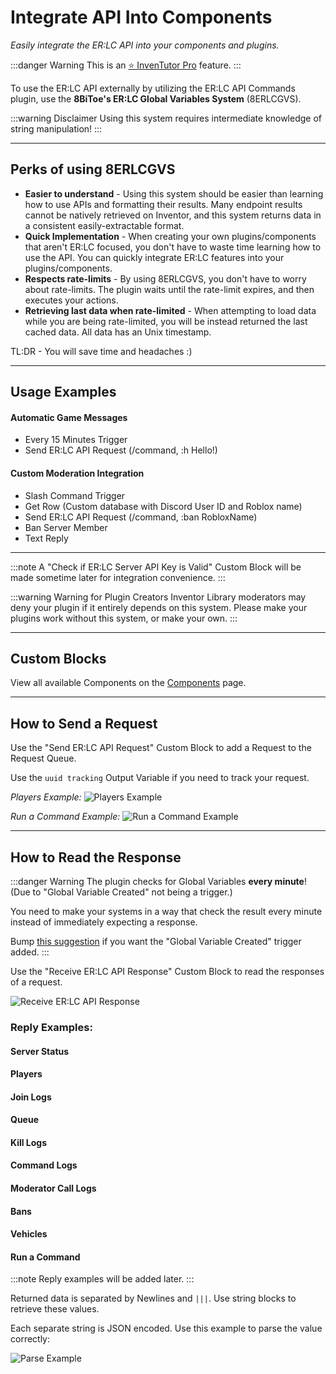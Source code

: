 # Integrate API Into Components
*Easily integrate the ER:LC API into your components and plugins.*

:::danger Warning
This is an [⭐ InvenTutor Pro](https://app.gitbook.com/s/6H1YA21Oj3zO6OvS8OBs/about-inventutor-pro) feature.
:::

To use the ER:LC API externally by utilizing the ER:LC API Commands plugin, use the **8BiToe's ER:LC Global Variables System** (8ERLCGVS).

:::warning Disclaimer
Using this system requires intermediate knowledge of string manipulation!
:::

***

## Perks of using 8ERLCGVS

* **Easier to understand** - Using this system should be easier than learning how to use APIs and formatting their results. Many endpoint results cannot be natively retrieved on Inventor, and this system returns data in a consistent easily-extractable format.
* **Quick Implementation** - When creating your own plugins/components that aren't ER:LC focused, you don't have to waste time learning how to use the API. You can quickly integrate ER:LC features into your plugins/components.
* **Respects rate-limits** - By using 8ERLCGVS, you don't have to worry about rate-limits. The plugin waits until the rate-limit expires, and then executes your actions.
* **Retrieving last data when rate-limited** - When attempting to load data while you are being rate-limited, you will be instead returned the last cached data. All data has an Unix timestamp.

TL:DR - You will save time and headaches :)

***

## Usage Examples

#### Automatic Game Messages
* Every 15 Minutes Trigger
* Send ER:LC API Request (/command, :h Hello!)

#### Custom Moderation Integration
* Slash Command Trigger
* Get Row (Custom database with Discord User ID and Roblox name)
* Send ER:LC API Request (/command, :ban RobloxName)
* Ban Server Member
* Text Reply

***

:::note
A "Check if ER:LC Server API Key is Valid" Custom Block will be made sometime later for integration convenience.
:::

:::warning Warning for Plugin Creators
Inventor Library moderators may deny your plugin if it entirely depends on this system. Please make your plugins work without this system, or make your own.
:::

***

## Custom Blocks

View all available Components on the [Components](/components/erlc-api-commands-plugin-examples.md) page.

***

## How to Send a Request

Use the "Send ER:LC API Request" Custom Block to add a Request to the Request Queue.

Use the `uuid tracking` Output Variable if you need to track your request.

*Players Example:* ![Players Example](/plugins/erlc-api-cmds/players.avif)

*Run a Command Example:* ![Run a Command Example](/plugins/erlc-api-cmds/cmd.avif)

***

## How to Read the Response

:::danger Warning
The plugin checks for Global Variables **every minute**! (Due to "Global Variable Created" not being a trigger.)

You need to make your systems in a way that check the result every minute instead of immediately expecting a response.

Bump [this suggestion](https://forum.inventor.gg/t/global-variable-created-trigger/4767?u=8bitoe) if you want the "Global Variable Created" trigger added.
:::

Use the "Receive ER:LC API Response" Custom Block to read the responses of a request.

![Receive ER:LC API Response](/plugins/erlc-api-cmds/receive.avif)

### Reply Examples:

#### Server Status

#### Players

#### Join Logs

#### Queue

#### Kill Logs

#### Command Logs

#### Moderator Call Logs

#### Bans

#### Vehicles

#### Run a Command


:::note
Reply examples will be added later.
:::

Returned data is separated by Newlines and `|||`. Use string blocks to retrieve these values.

Each separate string is JSON encoded. Use this example to parse the value correctly:

![Parse Example](/plugins/erlc-api-cmds/parse.avif)
